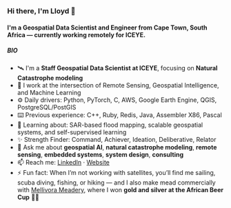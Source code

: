 ### Hi there, I'm Lloyd 👋  

#### I'm a Geospatial Data Scientist and Engineer from Cape Town, South Africa — currently working remotely for ICEYE.  

##### BIO  

- 🛰️ I'm a **Staff Geospatial Data Scientist at ICEYE**, focusing on **Natural Catastrophe modeling**  
- 🔭 I work at the intersection of Remote Sensing, Geospatial Intelligence, and Machine Learning  
- ⚙️ Daily drivers: Python, PyTorch, C, AWS, Google Earth Engine, QGIS, PostgreSQL/PostGIS  
- ⌨️ Previous experience: C++, Ruby, Redis, Java, Assembler X86, Pascal  
- 🌱 Learning about: SAR-based flood mapping, scalable geospatial systems, and self-supervised learning  
- ✨ Strength Finder: Command, Achiever, Ideation, Deliberative, Relator  
- 💬 Ask me about **geospatial AI**, **natural catastrophe modeling**, **remote sensing**, **embedded systems**, **system design**, **consulting**  
- 📫 Reach me: [LinkedIn](https://linkedin.com/in/lloydhughesza) · [Website](https://www.lloydhughes.co.za)  
- ⚡️ Fun fact: When I’m not working with satellites, you’ll find me sailing, scuba diving, fishing, or hiking — and I also make mead commercially with [Mellivora Meadery](https://instagram.com/mellivora.za), where I won **gold and silver at the African Beer Cup** 🥇🥈  
